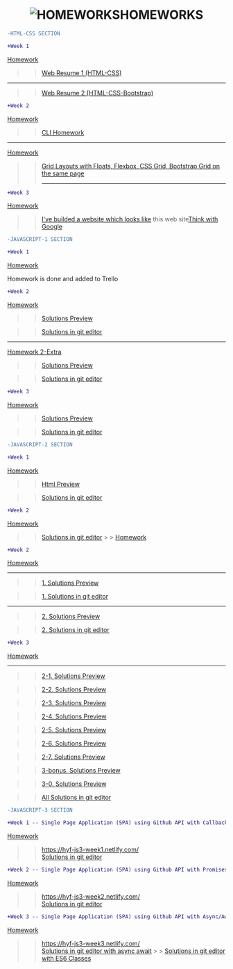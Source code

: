 <h1 align="center" color:red><img src="https://imgur.com/FuN33cB.jpg" title="HOMEWORKS"/>HOMEWORKS</h1>

<!-- Comment -->

```diff
-HTML-CSS SECTION

```

```diff
+Week 1

```

<a href="https://github.com/HackYourFuture/HTML-CSS/blob/master/Week1/MAKEME.md#step-3-assignment">Homework</a>

> > <a href="https://salih18.github.io/H-Y-F/Week-1/">Web Resume 1 (HTML-CSS)</a>

<!-- Comment -->
<hr>
 
>> <a href="https://salih18.github.io/H-Y-F/">Web Resume 2 (HTML-CSS-Bootstrap)</a> 
 
  
 ```diff
+Week 2

````
<a href="https://github.com/HackYourFuture/HTML-CSS/blob/master/Week2/MAKEME.md#step-1-command-line">Homework</a>
>> <a href="https://salih18.github.io/H-Y-F/Week-2/index-cli">CLI Homework</a>


<!-- Comment -->
<hr>

<a href="https://github.com/HackYourFuture/HTML-CSS/blob/master/Week2/MAKEME.md#step-3-assignment ">Homework</a>

>> <a href="https://salih18.github.io/H-Y-F/Week-2/grid">Grid Layouts with Floats, Flexbox, CSS Grid, Bootstrap Grid on the same page</a> <hr>


<!-- Comment -->

 ```diff
+Week 3

````

<a href="https://github.com/HackYourFuture/HTML-CSS/blob/master/Week3/MAKEME.md#step-3-assignment">Homework</a>

> > <a href="https://salih18.github.io/H-Y-F/Week-3/">I've builded a website which looks like</a> this web site<a href="https://www.thinkwithgoogle.com/">Think with Google</a>

```diff
-JAVASCRIPT-1 SECTION

```

```diff
+Week 1

```

<a href="https://github.com/HackYourFuture/JavaScript1/blob/master/Week1/MAKEME.md#step-2-git-homework">Homework</a>

<p>Homework is done and added to Trello</p>

```diff
+Week 2

```

<a href="https://github.com/HackYourFuture/JavaScript1/blob/master/Week2/MAKEME.md#step-2-javascript">Homework</a>

> > <a href="https://salih18.github.io/H-Y-F/javaScript/Week-2/week_2_hw.js">Solutions Preview</a><br>

> > <a href="https://github.com/salih18/H-Y-F/blob/aaa73152522437fb20e88688779e75acb19af6de/javaScript/Week-2/week_2_hw.js">Solutions in git editor</a>

 <hr>
 
  <a href="https://github.com/nick-barth/hyf-javascript1-week2#homework">Homework 2-Extra</a> 
  >> <a href="https://salih18.github.io/H-Y-F/javaScript/Week-2/week_2_second_hw.js">Solutions Preview</a><br>
  
  >> <a href="https://github.com/salih18/H-Y-F/blob/b05e7ac0b2713dc61748538b868bc0bb30c03fcf/javaScript/Week-2/week_2_second_hw.js">Solutions in git editor</a>
  
   ```diff
+Week 3

````
 <a href="https://github.com/HackYourFuture/JavaScript1/blob/master/Week3/MAKEME.md#step-3-string-and-array-challenges">Homework</a>

  >> <a href="https://salih18.github.io/H-Y-F/javaScript/Week-3/week-3-hw.js">Solutions Preview</a>

  >> <a href="https://github.com/salih18/H-Y-F/blob/a3707fc36e80eea55c0443dc9c1e50e2dba358c6/javaScript/Week-3/week-3-hw.js">Solutions in git editor</a>

   ```diff
-JAVASCRIPT-2 SECTION

````

```diff
+Week 1

```

<a href="https://github.com/HackYourFuture/JavaScript2/blob/master/Week1/MAKEME.md#homework-week-1">Homework</a>

> > <a href="https://salih18.github.io/JavaScript2/Week1/homework/index.html">Html Preview</a>

> > <a href="https://github.com/salih18/JavaScript2/blob/Week-1/Week1/homework/app.js">Solutions in git editor</a>

```diff
+Week 2

```

<a href="https://github.com/salih18/JavaScript2/blob/Week-1/Week2/MAKEME.md#homework-week-2">Homework</a>

> > <a href="https://github.com/salih18/JavaScript2/blob/Week-2/Week2/homework/maartjes-work.js">Solutions in git editor</a> > > <a href="https://github.com/HackYourFuture/JavaScript2/blob/master/Week1/MAKEME.md#homework-week-1">Homework</a>

```diff
+Week 2

```

<a href="https://github.com/salih18/JavaScript2/blob/Week-1/Week2/MAKEME.md#homework-week-2">Homework</a>

 <hr>
 
 >> <a href="https://salih18.github.io/JavaScript2/Week2/homework/maartjes-work.js">1. Solutions Preview</a>
 
 >><a href="https://github.com/salih18/JavaScript2/blob/Week-2/Week2/homework/maartjes-work.js">1. Solutions in git editor</a>
 
 <hr>
 
  >> <a href="https://salih18.github.io/JavaScript2/Week2/homework/map-filter.js">2. Solutions Preview</a>
  
  >> <a href="https://github.com/salih18/JavaScript2/blob/Week-2/Week2/homework/map-filter.js">2. Solutions in git editor</a>
 
   ```diff
+Week 3

````
 <a href="https://github.com/salih18/JavaScript2/blob/master/Week3/MAKEME.md#homework-week-3">Homework</a>

  <hr>

 >> <a href="https://salih18.github.io/JavaScript2/Week3/homework/step2-1.js">2-1. Solutions Preview</a>

 >> <a href="https://salih18.github.io/JavaScript2/Week3/homework/step2-2.js">2-2. Solutions Preview</a>

 >> <a href="https://salih18.github.io/JavaScript2/Week3/homework/step2-3.js">2-3. Solutions Preview</a>

 >> <a href="https://salih18.github.io/JavaScript2/Week3/homework/step2-4.js">2-4. Solutions Preview</a>

 >> <a href="https://salih18.github.io/JavaScript2/Week3/homework/step2-5.js">2-5. Solutions Preview</a>

 >> <a href="https://salih18.github.io/JavaScript2/Week3/homework/step2-6.js">2-6. Solutions Preview</a>

 >> <a href="https://salih18.github.io/JavaScript2/Week3/homework/step2-7.js">2-7. Solutions Preview</a>

 >> <a href="https://salih18.github.io/JavaScript2/Week3/homework/step3-bonus.js">3-bonus. Solutions Preview</a>

 >> <a href="https://salih18.github.io/JavaScript2/Week3/homework/step3.js">3-0. Solutions Preview</a>

 >> <a href="https://github.com/salih18/JavaScript2/tree/master/Week3/homework">All Solutions in git editor</a>



```diff
-JAVASCRIPT-3 SECTION

````

```diff
+Week 1 -- Single Page Application (SPA) using Github API with Callbacks

```

<a href="https://github.com/HackYourFuture/JavaScript3/blob/master/Week1/MAKEME.md">Homework</a>

> > <a href="https://hyf-js3-week1.netlify.com/">https://hyf-js3-week1.netlify.com/</a>  
> > <a href="https://github.com/salih18/JavaScript3/blob/week1/homework/index.js">Solutions in git editor</a>

```diff
+Week 2 -- Single Page Application (SPA) using Github API with Promises

```

<a href="https://github.com/HackYourFuture/JavaScript3/blob/master/Week2/MAKEME.md">Homework</a>

> > <a href="https://hyf-js3-week2.netlify.com/">https://hyf-js3-week2.netlify.com/</a>  
> > <a href="https://github.com/salih18/JavaScript3/blob/week2/homework/index.js">Solutions in git editor</a>

```diff
+Week 3 -- Single Page Application (SPA) using Github API with Async/Await/ES6 Classes

```

<a href="https://github.com/HackYourFuture/JavaScript3/blob/master/Week3/MAKEME.md">Homework</a>

> > <a href="https://hyf-js3-week3.netlify.com/">https://hyf-js3-week3.netlify.com/</a>  
> > <a href="https://github.com/salih18/JavaScript3/blob/week3/homework/index.js">Solutions in git editor with async await</a> > > <a href="https://github.com/salih18/JavaScript3/tree/week3/homework-classes">Solutions in git editor with ES6 Classes</a>
